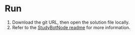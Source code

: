 # Run

1. Download the git URL, then open the solution file locally.
1. Refer to the [StudyBotNode readme](https://github.com/Azure-Samples/cognitive-services-studybot-node) for more information.


